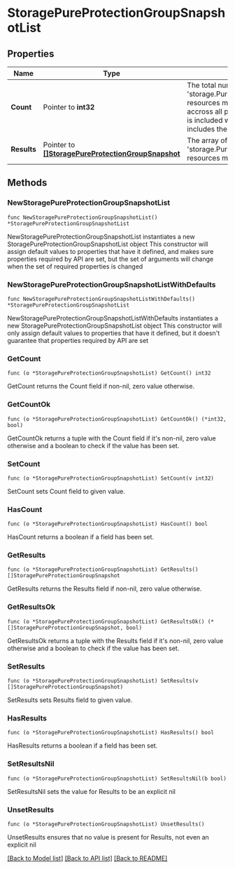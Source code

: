# StoragePureProtectionGroupSnapshotList

## Properties

Name | Type | Description | Notes
------------ | ------------- | ------------- | -------------
**Count** | Pointer to **int32** | The total number of &#39;storage.PureProtectionGroupSnapshot&#39; resources matching the request, accross all pages. The &#39;Count&#39; attribute is included when the HTTP GET request includes the &#39;$inlinecount&#39; parameter. | [optional] 
**Results** | Pointer to [**[]StoragePureProtectionGroupSnapshot**](StoragePureProtectionGroupSnapshot.md) | The array of &#39;storage.PureProtectionGroupSnapshot&#39; resources matching the request. | [optional] 

## Methods

### NewStoragePureProtectionGroupSnapshotList

`func NewStoragePureProtectionGroupSnapshotList() *StoragePureProtectionGroupSnapshotList`

NewStoragePureProtectionGroupSnapshotList instantiates a new StoragePureProtectionGroupSnapshotList object
This constructor will assign default values to properties that have it defined,
and makes sure properties required by API are set, but the set of arguments
will change when the set of required properties is changed

### NewStoragePureProtectionGroupSnapshotListWithDefaults

`func NewStoragePureProtectionGroupSnapshotListWithDefaults() *StoragePureProtectionGroupSnapshotList`

NewStoragePureProtectionGroupSnapshotListWithDefaults instantiates a new StoragePureProtectionGroupSnapshotList object
This constructor will only assign default values to properties that have it defined,
but it doesn't guarantee that properties required by API are set

### GetCount

`func (o *StoragePureProtectionGroupSnapshotList) GetCount() int32`

GetCount returns the Count field if non-nil, zero value otherwise.

### GetCountOk

`func (o *StoragePureProtectionGroupSnapshotList) GetCountOk() (*int32, bool)`

GetCountOk returns a tuple with the Count field if it's non-nil, zero value otherwise
and a boolean to check if the value has been set.

### SetCount

`func (o *StoragePureProtectionGroupSnapshotList) SetCount(v int32)`

SetCount sets Count field to given value.

### HasCount

`func (o *StoragePureProtectionGroupSnapshotList) HasCount() bool`

HasCount returns a boolean if a field has been set.

### GetResults

`func (o *StoragePureProtectionGroupSnapshotList) GetResults() []StoragePureProtectionGroupSnapshot`

GetResults returns the Results field if non-nil, zero value otherwise.

### GetResultsOk

`func (o *StoragePureProtectionGroupSnapshotList) GetResultsOk() (*[]StoragePureProtectionGroupSnapshot, bool)`

GetResultsOk returns a tuple with the Results field if it's non-nil, zero value otherwise
and a boolean to check if the value has been set.

### SetResults

`func (o *StoragePureProtectionGroupSnapshotList) SetResults(v []StoragePureProtectionGroupSnapshot)`

SetResults sets Results field to given value.

### HasResults

`func (o *StoragePureProtectionGroupSnapshotList) HasResults() bool`

HasResults returns a boolean if a field has been set.

### SetResultsNil

`func (o *StoragePureProtectionGroupSnapshotList) SetResultsNil(b bool)`

 SetResultsNil sets the value for Results to be an explicit nil

### UnsetResults
`func (o *StoragePureProtectionGroupSnapshotList) UnsetResults()`

UnsetResults ensures that no value is present for Results, not even an explicit nil

[[Back to Model list]](../README.md#documentation-for-models) [[Back to API list]](../README.md#documentation-for-api-endpoints) [[Back to README]](../README.md)


